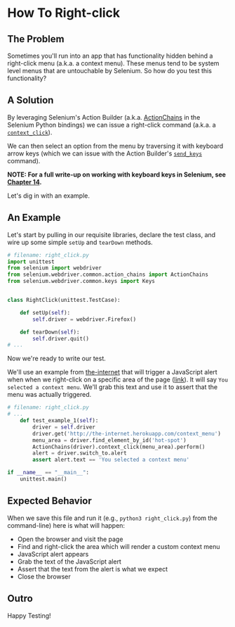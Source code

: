 # How To Right-click

## The Problem

Sometimes you'll run into an app that has functionality hidden behind a right-click menu (a.k.a. a context menu). These menus tend to be system level menus that are untouchable by Selenium. So how do you test this functionality?

## A Solution

By leveraging Selenium's Action Builder (a.k.a. [ActionChains](https://selenium-python.readthedocs.io/api.html#module-selenium.webdriver.common.action_chains) in the Selenium Python bindings) we can issue a right-click command (a.k.a. a [`context_click`](https://selenium-python.readthedocs.io/api.html#selenium.webdriver.common.action_chains.ActionChains.context_click)).

We can then select an option from the menu by traversing it with keyboard arrow keys (which we can issue with the Action Builder's [`send_keys`](https://selenium-python.readthedocs.io/api.html#selenium.webdriver.common.action_chains.ActionChains.send_keys) command).

__NOTE: For a full write-up on working with keyboard keys in Selenium, see [Chapter 14](#chapter14).__

Let's dig in with an example.

## An Example

Let's start by pulling in our requisite libraries, declare the test class, and wire up some simple `setUp` and `tearDown` methods.

```python
# filename: right_click.py
import unittest
from selenium import webdriver
from selenium.webdriver.common.action_chains import ActionChains
from selenium.webdriver.common.keys import Keys


class RightClick(unittest.TestCase):

    def setUp(self):
        self.driver = webdriver.Firefox()

    def tearDown(self):
        self.driver.quit()
# ...
```

Now we're ready to write our test.

We'll use an example from [the-internet](https://github.com/tourdedave/the-internet) that will trigger a JavaScript alert when when we right-click on a specific area of the page ([link](http://the-internet.herokuapp.com/context_menu)). It will say `You selected a context menu`. We'll grab this text and use it to assert that the menu was actually triggered.

```python
# filename: right_click.py
# ...
    def test_example_1(self):
        driver = self.driver
        driver.get('http://the-internet.herokuapp.com/context_menu')
        menu_area = driver.find_element_by_id('hot-spot')
        ActionChains(driver).context_click(menu_area).perform()
        alert = driver.switch_to.alert
        assert alert.text == 'You selected a context menu'

if __name__ == "__main__":
    unittest.main()
```

## Expected Behavior

When we save this file and run it (e.g., `python3 right_click.py`) from the command-line) here is what will happen:

+ Open the browser and visit the page
+ Find and right-click the area which will render a custom context menu
+ JavaScript alert appears
+ Grab the text of the JavaScript alert
+ Assert that the text from the alert is what we expect
+ Close the browser

## Outro

Happy Testing!
